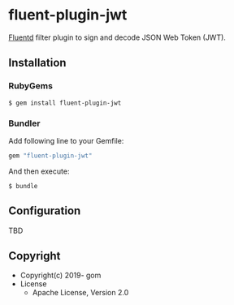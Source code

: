# fluent-plugin-jwt

[Fluentd](https://fluentd.org/) filter plugin to sign and decode JSON Web Token (JWT).

## Installation

### RubyGems

```
$ gem install fluent-plugin-jwt
```

### Bundler

Add following line to your Gemfile:

```ruby
gem "fluent-plugin-jwt"
```

And then execute:

```
$ bundle
```

## Configuration

TBD

## Copyright

* Copyright(c) 2019- gom
* License
  * Apache License, Version 2.0
